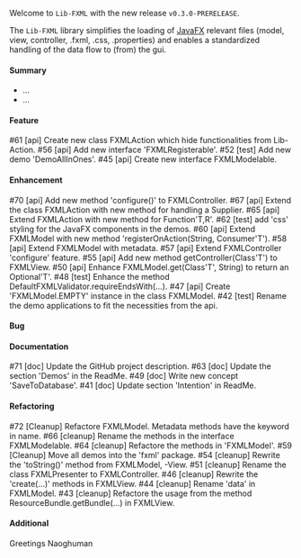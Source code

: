 Welcome to `Lib-FXML` with the new release `v0.3.0-PRERELEASE`.

The `Lib-FXML` library simplifies the loading of [JavaFX] relevant files (model, 
view, controller, .fxml, .css, .properties) and enables a standardized handling 
of the data flow to (from) the gui.



#### Summary
* ...
* ...



#### Feature
#61 [api] Create new class FXMLAction which hide functionalities from Lib-Action.
#56 [api] Add new interface 'FXMLRegisterable'.
#52 [test] Add new demo 'DemoAllInOnes'.
#45 [api] Create new interface FXMLModelable.



#### Enhancement
#70 [api] Add new method 'configure()' to FXMLController.
#67 [api] Extend the class FXMLAction with new method for handling a Supplier.
#65 [api] Extend FXMLAction with new method for Function'T,R'.
#62 [test] add 'css' styling for the JavaFX components in the demos.
#60 [api] Extend FXMLModel with new method 'registerOnAction(String, Consumer'T').
#58 [api] Extend FXMLModel with metadata.
#57 [api] Extend FXMLController 'configure' feature.
#55 [api] Add new method getController(Class'T') to FXMLView.
#50 [api] Enhance FXMLModel.get(Class'T', String) to return an Optional'T'.
#48 [test] Enhance the method DefaultFXMLValidator.requireEndsWith(...).
#47 [api] Create 'FXMLModel.EMPTY' instance in the class FXMLModel.
#42 [test] Rename the demo applications to fit the necessities from the api.



#### Bug



#### Documentation
#71 [doc] Update the GitHub project description.
#63 [doc] Update the section 'Demos' in the ReadMe.
#49 [doc] Write new concept 'SaveToDatabase'.
#41 [doc] Update section 'Intention' in ReadMe.



#### Refactoring
#72 [Cleanup] Refactore FXMLModel. Metadata methods have the keyword in name.
#66 [cleanup] Rename the methods in the interface FXMLModelable.
#64 [cleanup] Refactore the methods in 'FXMLModel'.
#59 [Cleanup] Move all demos into the 'fxml' package.
#54 [cleanup] Rewrite the 'toString()' method from FXMLModel, -View.
#51 [cleanup] Rename the class FXMLPresenter to FXMLController.
#46 [cleanup] Rewrite the 'create(...)' methods in FXMLView.
#44 [cleanup] Rename 'data' in FXMLModel.
#43 [cleanup] Refactore the usage from the method ResourceBundle.getBundle(...) in FXMLView.



#### Additional



Greetings
Naoghuman



[//]: # (Issues which will be integrated in this release)



[//]: # (Links)
[JavaFX]:http://docs.oracle.com/javase/8/javase-clienttechnologies.htm
